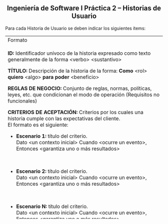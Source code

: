 <h2 align="center">  Ingeniería de Software I
Práctica 2 – Historias de Usuario</h2>

Para cada Historia de Usuario se deben indicar los siguientes ítems:

<table><tr><td> Formato </td> </tr>
<tr><td>

**ID:** Identificador unívoco de la historia expresado como texto generalmente de la forma \<verbo> \<sustantivo>
 
**TÍTULO:** Descripción de la historia de la forma: **Como** \<rol> **quiero** \<algo> **para poder** \<beneficio>

**REGLAS DE NEGOCIO:** Conjunto de reglas, normas, políticas, leyes, etc. que condicionan el modo de operación (Requisitos no funcionales)

**CRITERIOS DE ACEPTACIÓN:** Criterios por los cuales una historia cumple con las expectativas del cliente.\
El formato es el siguiente:

- **Escenario 1:** título del criterio.\
    Dato \<un contexto inicial>
Cuando \<ocurre un evento>,
Entonces <garantiza uno o más resultados>

<br>

- **Escenario 2:** título del criterio.\
    Dato \<un contexto inicial>
Cuando \<ocurre un evento>,
Entonces <garantiza uno o más resultados>

<br>

- **Escenario N:** título del criterio.\
    Dato \<un contexto inicial>
Cuando \<ocurre un evento>,
Entonces <garantiza uno o más resultados>
...


</td></tr></table>

- [Problema 1 Alquiler de mobiliario](#problema-1-alquiler-de-mobiliario)
- [Problema 2 Posgrado](#problema-2-posgrado)
- [Problema 3 Contratos](#problema-3-contratos)
- [Problema 4 Venta de bebidas](#problema-4-venta-de-bebidas)
- [Problema 5 Casa de fotografía](#problema-5-casa-de-fotografía)
- [Problema 6 Biblioteca](#problema-6-biblioteca)
- [Problema 7 Mutual](#problema-7-mutual)
- [Problema 8 Teatro](#problema-8-teatro)
- [Problema 9 Pago Electrónico](#problema-9-pago-electrónico)
- [Problema 10 Un Aventón](#problema-10-un-aventón)
- [Problema 11 Concursos](#problema-11-concursos)
- [Problema 12 Créditos bancarios](#problema-12-créditos-bancarios)
- [Problema 12 Venta de libros](#problema-12-venta-de-libros)
- [Problema 13 Manejo de tarjetas de crédito](#problema-13-manejo-de-tarjetas-de-crédito)
- [Problema 13 Manejo de canchas de tenis](#problema-13-manejo-de-canchas-de-tenis)
- [Problema 14 Procesamiento de imágenes](#problema-14-procesamiento-de-imágenes)




## Problema 1 Alquiler de mobiliario
## Problema 2 Posgrado
## Problema 3 Contratos
## Problema 4 Venta de bebidas
## Problema 5 Casa de fotografía
## Problema 6 Biblioteca
## Problema 7 Mutual
## Problema 8 Teatro
## Problema 9 Pago Electrónico
## Problema 10 Un Aventón
## Problema 11 Concursos
## Problema 12 Créditos bancarios
## Problema 12 Venta de libros
## Problema 13 Manejo de tarjetas de crédito
## Problema 13 Manejo de canchas de tenis
## Problema 14 Procesamiento de imágenes

